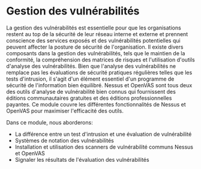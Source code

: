 # Gestion des vulnérabilités

La gestion des vulnérabilités est essentielle pour que les organisations restent au top de la sécurité de leur réseau interne et externe et prennent conscience des services exposés et des vulnérabilités potentielles qui peuvent affecter la posture de sécurité de l'organisation. Il existe divers composants dans la gestion des vulnérabilités, tels que le maintien de la conformité, la compréhension des matrices de risques et l'utilisation d'outils d'analyse des vulnérabilités. Bien que l'analyse des vulnérabilités ne remplace pas les évaluations de sécurité pratiques régulières telles que les tests d'intrusion, il s'agit d'un élément essentiel d'un programme de sécurité de l'information bien équilibré. Nessus et OpenVAS sont tous deux des outils d'analyse de vulnérabilité bien connus qui fournissent des éditions communautaires gratuites et des éditions professionnelles payantes. Ce module couvre les différentes fonctionnalités de Nessus et OpenVAS pour maximiser l'efficacité des outils.

Dans ce module, nous aborderons:
+ La différence entre un test d'intrusion et une évaluation de vulnérabilité
+ Systèmes de notation des vulnérabilités
+ Installation et utilisation des scanners de vulnérabilité communs Nessus et OpenVAS
+ Signaler les résultats de l'évaluation des vulnérabilités